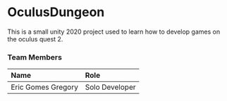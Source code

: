 # OculusDungeon
This is a small unity 2020 project used to learn how to develop games on the oculus quest 2.

### Team Members
| Name               | Role           |
|:-------------------|:---------------|
| Eric Gomes Gregory | Solo Developer |
